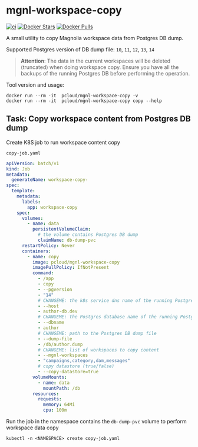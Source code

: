 # mgnl-workspace-copy

[![ci](https://github.com/quangthe/mgnl-workspace-copy/actions/workflows/build-docker.yaml/badge.svg)](https://github.com/quangthe/mgnl-workspace-copy/actions/workflows/build-docker.yaml)
[![Docker Stars](https://img.shields.io/docker/stars/pcloud/mgnl-workspace-copy.svg?style=flat)](https://hub.docker.com/r/pcloud/mgnl-workspace-copy/)
[![Docker Pulls](https://img.shields.io/docker/pulls/pcloud/mgnl-workspace-copy.svg?style=flat)](https://hub.docker.com/r/pcloud/mgnl-workspace-copy/)

A small utility to copy Magnolia workspace data from Postgres DB dump.

Supported Postgres version of DB dump file: `10`, `11`, `12`, `13`, `14`

> **Attention**: The data in the current workspaces will be deleted (truncated) when doing workspace copy. 
> Ensure you have all the backups of the running Postgres DB before performing the operation.  

Tool version and usage:
```shell
docker run --rm -it  pcloud/mgnl-workspace-copy -v
docker run --rm -it  pcloud/mgnl-workspace-copy copy --help
```

## Task: Copy workspace content from Postgres DB dump

Create K8S job to run workspace content copy

`copy-job.yaml`

```yaml
apiVersion: batch/v1
kind: Job
metadata:
  generateName: workspace-copy-
spec:
  template:
    metadata:
      labels:
        app: workspace-copy
    spec:
      volumes:
        - name: data
          persistentVolumeClaim:
            # the volume contains Postgres DB dump
            claimName: db-dump-pvc
      restartPolicy: Never
      containers:
        - name: copy
          image: pcloud/mgnl-workspace-copy
          imagePullPolicy: IfNotPresent
          command:
            - /app
            - copy
            - --pgversion
            - "14"
            # CHANGEME: the k8s service dns name of the running Postgres DB
            - --host
            - author-db.dev
            # CHANGEME: the Postgres database name of the running Postgres DB
            - --dbname
            - author
            # CHANGEME: path to the Postgres DB dump file
            - --dump-file
            - /db/author.dump
            # CHANGEME: list of workspaces to copy content
            - --mgnl-workspaces
            - "campaigns,category,dam,messages"
            # copy datastore (true/false)
            - --copy-datastore=true
          volumeMounts:
            - name: data
              mountPath: /db
          resources:
            requests:
              memory: 64Mi
              cpu: 100m
```

Run the job in the namespace contains the `db-dump-pvc` volume to perform workspace data copy

```shell
kubectl -n <NAMESPACE> create copy-job.yaml
```